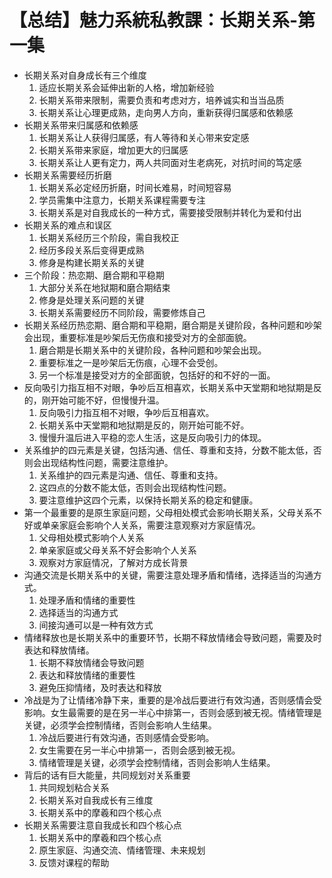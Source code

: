 # 【总结】魅力系統私教課：长期关系-第一集

-   长期关系对自身成长有三个维度
    1.  适应长期关系会延伸出新的人格，增加新经验
    2.  长期关系带来限制，需要负责和考虑对方，培养诚实和当当品质
    3.  长期关系让心理更成熟，走向男人方向，重新获得归属感和依赖感
-   长期关系带来归属感和依赖感
    1.  长期关系让人获得归属感，有人等待和关心带来安定感
    2.  长期关系带来家庭，增加更大的归属感
    3.  长期关系让人更有定力，两人共同面对生老病死，对抗时间的笃定感
-   长期关系需要经历折磨
    1.  长期关系必定经历折磨，时间长难易，时间短容易
    2.  学员需集中注意力，长期关系课程需要专注
    3.  长期关系是对自我成长的一种方式，需要接受限制并转化为爱和付出
-   长期关系的难点和误区
    1.  长期关系经历三个阶段，需自我校正
    2.  经历多段关系后变得更成熟
    3.  修身是构建长期关系的关键
-   三个阶段：热恋期、磨合期和平稳期
    1.  大部分关系在地狱期和磨合期结束
    2.  修身是处理关系问题的关键
    3.  长期关系需要经历不同阶段，需要修炼自己
-   长期关系经历热恋期、磨合期和平稳期，磨合期是关键阶段，各种问题和吵架会出现，重要标准是吵架后无伤痕和接受对方的全部面貌。
    1.  磨合期是长期关系中的关键阶段，各种问题和吵架会出现。
    2.  重要标准之一是吵架后无伤痕，心理不会受创。
    3.  另一个标准是接受对方的全部面貌，包括好的和不好的一面。
-   反向吸引力指互相不对眼，争吵后互相喜欢，长期关系中天堂期和地狱期是反的，刚开始可能不好，但慢慢升温。
    1.  反向吸引力指互相不对眼，争吵后互相喜欢。
    2.  长期关系中天堂期和地狱期是反的，刚开始可能不好。
    3.  慢慢升温后进入平稳的恋人生活，这是反向吸引力的体现。
-   关系维护的四元素是关键，包括沟通、信任、尊重和支持，分数不能太低，否则会出现结构性问题，需要注意维护。
    1.  关系维护的四元素是沟通、信任、尊重和支持。
    2.  这四点的分数不能太低，否则会出现结构性问题。
    3.  要注意维护这四个元素，以保持长期关系的稳定和健康。
-   第一个最重要的是原生家庭问题，父母相处模式会影响长期关系，父母关系不好或单亲家庭会影响个人关系，需要注意观察对方家庭情况。
    1.  父母相处模式影响个人关系
    2.  单亲家庭或父母关系不好会影响个人关系
    3.  观察对方家庭情况，了解对方成长背景
-   沟通交流是长期关系中的关键，需要注意处理矛盾和情绪，选择适当的沟通方式。
    1.  处理矛盾和情绪的重要性
    2.  选择适当的沟通方式
    3.  间接沟通可以是一种有效方式
-   情绪释放也是长期关系中的重要环节，长期不释放情绪会导致问题，需要及时表达和释放情绪。
    1.  长期不释放情绪会导致问题
    2.  表达和释放情绪的重要性
    3.  避免压抑情绪，及时表达和释放
-   冷战是为了让情绪冷静下来，重要的是冷战后要进行有效沟通，否则感情会受影响。女生最需要的是在另一半心中排第一，否则会感到被无视。情绪管理是关键，必须学会控制情绪，否则会影响人生结果。
    1.  冷战后要进行有效沟通，否则感情会受影响。
    2.  女生需要在另一半心中排第一，否则会感到被无视。
    3.  情绪管理是关键，必须学会控制情绪，否则会影响人生结果。
-   背后的话有巨大能量，共同规划对关系重要
    1.  共同规划粘合关系
    2.  长期关系对自我成长有三维度
    3.  长期关系中的摩羲和四个核心点
-   长期关系需要注意自我成长和四个核心点
    1.  长期关系中的摩羲和四个核心点
    2.  原生家庭、沟通交流、情绪管理、未来规划
    3.  反馈对课程的帮助